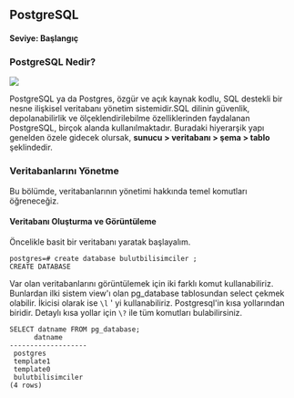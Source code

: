 ## PostgreSQL

####  Seviye: Başlangıç

### PostgreSQL Nedir?
![](https://cdn.wmaraci.com/nedir/PostgreSQL.png)

PostgreSQL ya da Postgres, özgür ve açık kaynak kodlu, SQL destekli bir nesne ilişkisel veritabanı yönetim sistemidir.SQL dilinin güvenlik, depolanabilirlik ve ölçeklendirilebilme özelliklerinden faydalanan PostgreSQL, birçok alanda kullanılmaktadır.
Buradaki hiyerarşik yapı genelden özele gidecek olursak, **sunucu > veritabanı > şema > tablo** şeklindedir.

### Veritabanlarını Yönetme

Bu bölümde, veritabanlarının yönetimi hakkında temel komutları öğreneceğiz.

#### Veritabanı Oluşturma ve Görüntüleme

Öncelikle basit bir veritabanı yaratak başlayalım.
```
postgres=# create database bulutbilisimciler ;
CREATE DATABASE
``` 
Var olan veritabanlarını görüntülemek için iki farklı komut kullanabiliriz. Bunlardan ilki sistem view'ı olan pg_database tablosundan select çekmek olabilir.
İkicisi olarak ise  `\l` ' yi kullanabiliriz. Postgresql'in kısa yollarından biridir. Detaylı kısa yollar için `\?` ile tüm komutları bulabilirsiniz.
```
SELECT datname FROM pg_database;
      datname      
-------------------
 postgres
 template1
 template0
 bulutbilisimciler
(4 rows)
```
